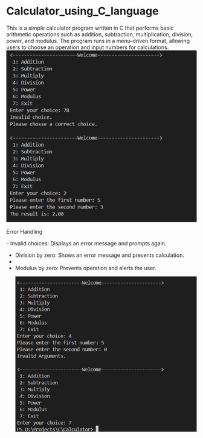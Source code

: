 # Calculator_using_C_language
This is a simple calculator program written in C that performs basic arithmetic operations such as addition, subtraction, multiplication, division, power, and modulus. The program runs in a menu-driven format, allowing users to choose an operation and input numbers for calculations.
![Image Alt](https://raw.githubusercontent.com/rupjit23/Calculator_using_C_language/refs/heads/main/Screenshot%202025-03-22%20161137.png)

Error Handling
<p>
- Invalid choices: Displays an error message and prompts again.
  
- Division by zero: Shows an error message and prevents calculation.
- 
- Modulus by zero: Prevents operation and alerts the user.</p>
![Image Alt](https://raw.githubusercontent.com/rupjit23/Calculator_using_C_language/refs/heads/main/Screenshot%202025-03-22%20161106.png)


